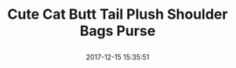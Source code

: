---
title: > #shorten me
  Cute Cat Butt Tail Plush Shoulder Bags Purse
name: >
  Cute Cat Butt Tail Plush Shoulder Bags Purse
date: "2017-12-15 15:35:51"
buy_now: "https://www.amazon.com/Cute-Butt-Plush-Shoulder-Purse/dp/B073WR6NRK?psc=1&SubscriptionId=AKIAIA5RBQIWQVTCUEUQ&tag=coldcutdeals-20&linkCode=xm2&camp=2025&creative=165953&creativeASIN=B073WR6NRK"
description_markdown: >-

  - Size: about 17 * 21 CM

  - Made of soft plush

  - Funny Cat Butt Plush Shoulder Bag

  - Three colors are available

  - Best choice for cat lovers


tweet_id_str: "941693291250311168"
price: "$20.95"
list_price: "undefined"
deal_price: "undefined"
you_save: "undefined"
asin: "B073WR6NRK"
image: "https://images-na.ssl-images-amazon.com/images/I/41FOKhr7pxL.jpg"
---